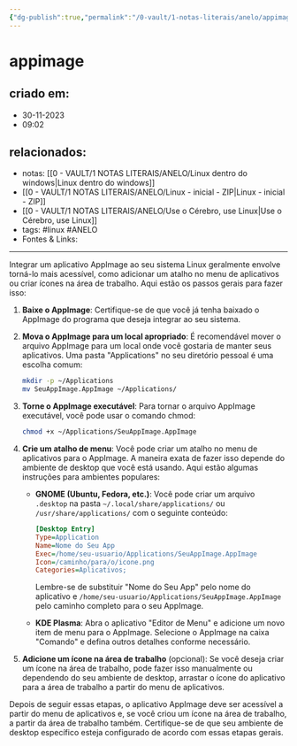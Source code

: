 ```yaml
---
{"dg-publish":true,"permalink":"/0-vault/1-notas-literais/anelo/appimage/","tags":["linux","ANELO"],"dgHomeLink":true,"dgShowLocalGraph":true,"dgShowFileTree":true,"dgEnableSearch":true}
---
```


# appimage

## criado em: 
- 30-11-2023
- 09:02
## relacionados:
- notas: [[0 - VAULT/1 NOTAS LITERAIS/ANELO/Linux dentro do windows\|Linux dentro do windows]]
- [[0 - VAULT/1 NOTAS LITERAIS/ANELO/Linux - inicial - ZIP\|Linux - inicial - ZIP]]
- [[0 - VAULT/1 NOTAS LITERAIS/ANELO/Use o Cérebro, use Linux\|Use o Cérebro, use Linux]]
- tags: #linux #ANELO
- Fontes & Links: 
---

Integrar um aplicativo AppImage ao seu sistema Linux geralmente envolve torná-lo mais acessível, como adicionar um atalho no menu de aplicativos ou criar ícones na área de trabalho. Aqui estão os passos gerais para fazer isso:

1. **Baixe o AppImage**:
   Certifique-se de que você já tenha baixado o AppImage do programa que deseja integrar ao seu sistema.

2. **Mova o AppImage para um local apropriado**:
   É recomendável mover o arquivo AppImage para um local onde você gostaria de manter seus aplicativos. Uma pasta "Applications" no seu diretório pessoal é uma escolha comum:

   ```bash
   mkdir -p ~/Applications
   mv SeuAppImage.AppImage ~/Applications/
   ```

3. **Torne o AppImage executável**:
   Para tornar o arquivo AppImage executável, você pode usar o comando chmod:

   ```bash
   chmod +x ~/Applications/SeuAppImage.AppImage
   ```

4. **Crie um atalho de menu**:
   Você pode criar um atalho no menu de aplicativos para o AppImage. A maneira exata de fazer isso depende do ambiente de desktop que você está usando. Aqui estão algumas instruções para ambientes populares:

   - **GNOME (Ubuntu, Fedora, etc.)**:
     Você pode criar um arquivo `.desktop` na pasta `~/.local/share/applications/` ou `/usr/share/applications/` com o seguinte conteúdo:

     ```ini
     [Desktop Entry]
     Type=Application
     Name=Nome do Seu App
     Exec=/home/seu-usuario/Applications/SeuAppImage.AppImage
     Icon=/caminho/para/o/icone.png
     Categories=Aplicativos;
     ```

     Lembre-se de substituir "Nome do Seu App" pelo nome do aplicativo e `/home/seu-usuario/Applications/SeuAppImage.AppImage` pelo caminho completo para o seu AppImage.

   - **KDE Plasma**:
     Abra o aplicativo "Editor de Menu" e adicione um novo item de menu para o AppImage. Selecione o AppImage na caixa "Comando" e defina outros detalhes conforme necessário.

5. **Adicione um ícone na área de trabalho** (opcional):
   Se você deseja criar um ícone na área de trabalho, pode fazer isso manualmente ou dependendo do seu ambiente de desktop, arrastar o ícone do aplicativo para a área de trabalho a partir do menu de aplicativos.

Depois de seguir essas etapas, o aplicativo AppImage deve ser acessível a partir do menu de aplicativos e, se você criou um ícone na área de trabalho, a partir da área de trabalho também. Certifique-se de que seu ambiente de desktop específico esteja configurado de acordo com essas etapas gerais.